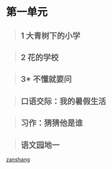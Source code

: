 # 第一单元

<Ebook grade="xxyw3a" :pages="1" :paged="1" ></Ebook> 


> ## 1 大青树下的小学

<Ebook grade="xxyw3a" :pages="2" :paged="4" ></Ebook> 


> ## 2 花的学校

<Ebook grade="xxyw3a" :pages="5" :paged="6" ></Ebook> 


> ## 3* 不懂就要问

<Ebook grade="xxyw3a" :pages="7" :paged="8" ></Ebook> 


> ## 口语交际：我的暑假生活

<Ebook grade="xxyw3a" :pages="9" :paged="9" ></Ebook> 


> ## 习作：猜猜他是谁

<Ebook grade="xxyw3a" :pages="10" :paged="10" ></Ebook> 


> ## 语文园地一

<Ebook grade="xxyw3a" :pages="11" :paged="12" ></Ebook> 

[zanshang](../res/zanshang.md ':include')